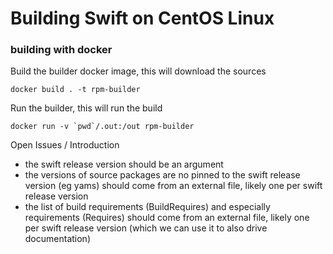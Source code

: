 # Building Swift on CentOS Linux


### building with docker


Build the builder docker image, this will download the sources

```
docker build . -t rpm-builder
```

Run the builder, this will run the build

```
docker run -v `pwd`/.out:/out rpm-builder
```


Open Issues / Introduction
* the swift release version should be an argument
* the versions of source packages are no pinned to the swift release version (eg yams) should come from an external file, likely one per swift release version
* the list of build requirements (BuildRequires) and especially requirements (Requires) should come from an external file, likely one per swift release version (which we can use it to also drive documentation)
